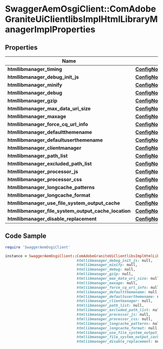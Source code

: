 # SwaggerAemOsgiClient::ComAdobeGraniteUiClientlibsImplHtmlLibraryManagerImplProperties

## Properties

Name | Type | Description | Notes
------------ | ------------- | ------------- | -------------
**htmllibmanager_timing** | [**ConfigNodePropertyBoolean**](ConfigNodePropertyBoolean.md) |  | [optional] 
**htmllibmanager_debug_init_js** | [**ConfigNodePropertyString**](ConfigNodePropertyString.md) |  | [optional] 
**htmllibmanager_minify** | [**ConfigNodePropertyBoolean**](ConfigNodePropertyBoolean.md) |  | [optional] 
**htmllibmanager_debug** | [**ConfigNodePropertyBoolean**](ConfigNodePropertyBoolean.md) |  | [optional] 
**htmllibmanager_gzip** | [**ConfigNodePropertyBoolean**](ConfigNodePropertyBoolean.md) |  | [optional] 
**htmllibmanager_max_data_uri_size** | [**ConfigNodePropertyInteger**](ConfigNodePropertyInteger.md) |  | [optional] 
**htmllibmanager_maxage** | [**ConfigNodePropertyInteger**](ConfigNodePropertyInteger.md) |  | [optional] 
**htmllibmanager_force_cq_url_info** | [**ConfigNodePropertyBoolean**](ConfigNodePropertyBoolean.md) |  | [optional] 
**htmllibmanager_defaultthemename** | [**ConfigNodePropertyString**](ConfigNodePropertyString.md) |  | [optional] 
**htmllibmanager_defaultuserthemename** | [**ConfigNodePropertyString**](ConfigNodePropertyString.md) |  | [optional] 
**htmllibmanager_clientmanager** | [**ConfigNodePropertyString**](ConfigNodePropertyString.md) |  | [optional] 
**htmllibmanager_path_list** | [**ConfigNodePropertyArray**](ConfigNodePropertyArray.md) |  | [optional] 
**htmllibmanager_excluded_path_list** | [**ConfigNodePropertyArray**](ConfigNodePropertyArray.md) |  | [optional] 
**htmllibmanager_processor_js** | [**ConfigNodePropertyArray**](ConfigNodePropertyArray.md) |  | [optional] 
**htmllibmanager_processor_css** | [**ConfigNodePropertyArray**](ConfigNodePropertyArray.md) |  | [optional] 
**htmllibmanager_longcache_patterns** | [**ConfigNodePropertyArray**](ConfigNodePropertyArray.md) |  | [optional] 
**htmllibmanager_longcache_format** | [**ConfigNodePropertyString**](ConfigNodePropertyString.md) |  | [optional] 
**htmllibmanager_use_file_system_output_cache** | [**ConfigNodePropertyBoolean**](ConfigNodePropertyBoolean.md) |  | [optional] 
**htmllibmanager_file_system_output_cache_location** | [**ConfigNodePropertyString**](ConfigNodePropertyString.md) |  | [optional] 
**htmllibmanager_disable_replacement** | [**ConfigNodePropertyArray**](ConfigNodePropertyArray.md) |  | [optional] 

## Code Sample

```ruby
require 'SwaggerAemOsgiClient'

instance = SwaggerAemOsgiClient::ComAdobeGraniteUiClientlibsImplHtmlLibraryManagerImplProperties.new(htmllibmanager_timing: null,
                                 htmllibmanager_debug_init_js: null,
                                 htmllibmanager_minify: null,
                                 htmllibmanager_debug: null,
                                 htmllibmanager_gzip: null,
                                 htmllibmanager_max_data_uri_size: null,
                                 htmllibmanager_maxage: null,
                                 htmllibmanager_force_cq_url_info: null,
                                 htmllibmanager_defaultthemename: null,
                                 htmllibmanager_defaultuserthemename: null,
                                 htmllibmanager_clientmanager: null,
                                 htmllibmanager_path_list: null,
                                 htmllibmanager_excluded_path_list: null,
                                 htmllibmanager_processor_js: null,
                                 htmllibmanager_processor_css: null,
                                 htmllibmanager_longcache_patterns: null,
                                 htmllibmanager_longcache_format: null,
                                 htmllibmanager_use_file_system_output_cache: null,
                                 htmllibmanager_file_system_output_cache_location: null,
                                 htmllibmanager_disable_replacement: null)
```


